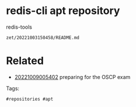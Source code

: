 # redis-cli apt repository
redis-tools

` zet/20221003150458/README.md `

# Related

- [20221009005402](/zet/20221009005402/README.md) preparing for the OSCP exam

Tags:

    #repositories #apt 
